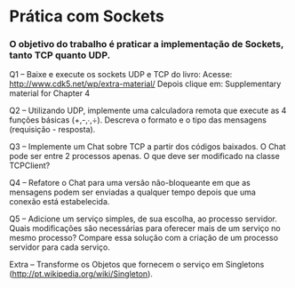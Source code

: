 # Prática com Sockets


### O objetivo do trabalho é praticar a implementação de Sockets, tanto TCP quanto UDP.


Q1 – Baixe e execute os sockets UDP e TCP do livro:
Acesse: http://www.cdk5.net/wp/extra-material/
Depois clique em: Supplementary material for Chapter 4

Q2 – Utilizando UDP, implemente uma calculadora remota que
execute as 4 funções básicas (+,-,∙,÷). Descreva o formato e o tipo
das mensagens (requisição - resposta).

Q3 – Implemente um Chat sobre TCP a partir dos códigos baixados. O
Chat pode ser entre 2 processos apenas. O que deve ser modificado
na classe TCPClient?

Q4 – Refatore o Chat para uma versão não-bloqueante em que as
mensagens podem ser enviadas a qualquer tempo depois que uma
conexão está estabelecida.

Q5 – Adicione um serviço simples, de sua escolha, ao processo
servidor. Quais modificações são necessárias para oferecer mais de
um serviço no mesmo processo? Compare essa solução com a criação
de um processo servidor para cada serviço.

Extra – Transforme os Objetos que fornecem o serviço em Singletons
(http://pt.wikipedia.org/wiki/Singleton).